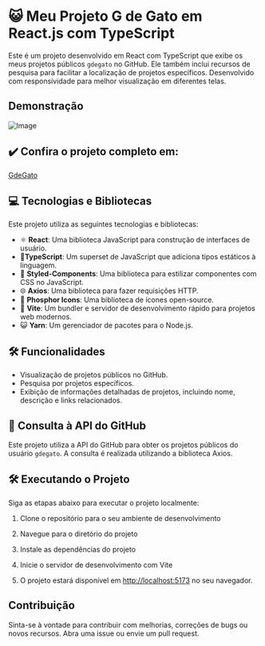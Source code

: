 # 😺 Meu Projeto G de Gato em React.js com TypeScript

Este é um projeto desenvolvido em React com TypeScript que exibe os meus projetos públicos `gdegato` no GitHub. Ele também inclui recursos de pesquisa para facilitar a localização de projetos específicos. Desenvolvido com responsividade para melhor visualização em diferentes telas.


## Demonstração

![Image](https://media.giphy.com/media/v1.Y2lkPTc5MGI3NjExM3VkZ2YwZGlrcnlvMXVxdWZzNGJibGx2bzY2cG8zNWVybGNmdzZ1eSZlcD12MV9pbnRlcm5hbF9naWZfYnlfaWQmY3Q9Zw/3TUuzD05gOBlnwIr4j/giphy.gif)


## ✔️ Confira o projeto completo em:

<a href="https://gdegato.vercel.app/">GdeGato</a>

## 💻 Tecnologias e Bibliotecas

Este projeto utiliza as seguintes tecnologias e bibliotecas:

- ⚛️ **React**: Uma biblioteca JavaScript para construção de interfaces de usuário.
- 🔷**TypeScript**: Um superset de JavaScript que adiciona tipos estáticos à linguagem.
- 💅 **Styled-Components**: Uma biblioteca para estilizar componentes com CSS no JavaScript.
- 🌐 **Axios**: Uma biblioteca para fazer requisições HTTP.
- 🌟 **Phosphor Icons**: Uma biblioteca de ícones open-source.
- 🚀 **Vite**: Um bundler e servidor de desenvolvimento rápido para projetos web modernos.
- 😺 **Yarn**: Um gerenciador de pacotes para o Node.js.
  

## 🛠️ Funcionalidades

- Visualização de projetos públicos no GitHub.
- Pesquisa por projetos específicos.
- Exibição de informações detalhadas de projetos, incluindo nome, descrição e links relacionados.
  

## 🐙 Consulta à API do GitHub 

Este projeto utiliza a API do GitHub para obter os projetos públicos do usuário `gdegato`. A consulta é realizada utilizando a biblioteca Axios.


## 🛠️ Executando o Projeto

Siga as etapas abaixo para executar o projeto localmente:

1. Clone o repositório para o seu ambiente de desenvolvimento

2. Navegue para o diretório do projeto

3. Instale as dependências do projeto

4. Inicie o servidor de desenvolvimento com Vite

5. O projeto estará disponível em [http://localhost:5173](http://localhost:5173) no seu navegador.


## Contribuição

Sinta-se à vontade para contribuir com melhorias, correções de bugs ou novos recursos. Abra uma issue ou envie um pull request.
